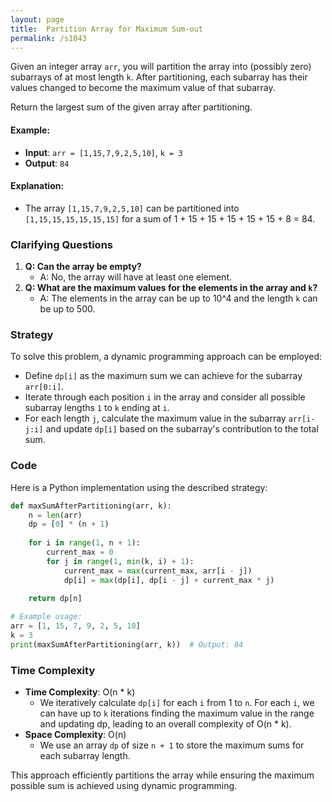 ```yaml
---
layout: page
title:  Partition Array for Maximum Sum-out
permalink: /s1043
---
```

Given an integer array `arr`, you will partition the array into (possibly zero) subarrays of at most length `k`. After partitioning, each subarray has their values changed to become the maximum value of that subarray.

Return the largest sum of the given array after partitioning.

#### Example:
- **Input**: `arr = [1,15,7,9,2,5,10]`, `k = 3`
- **Output**: `84`
  
#### Explanation:
- The array `[1,15,7,9,2,5,10]` can be partitioned into `[1,15,15,15,15,15,15]` for a sum of 1 + 15 + 15 + 15 + 15 + 15 + 8 = 84.

### Clarifying Questions
1. **Q: Can the array be empty?**
   - A: No, the array will have at least one element.
2. **Q: What are the maximum values for the elements in the array and `k`?**
   - A: The elements in the array can be up to 10^4 and the length `k` can be up to 500.

### Strategy
To solve this problem, a dynamic programming approach can be employed:
- Define `dp[i]` as the maximum sum we can achieve for the subarray `arr[0:i]`.
- Iterate through each position `i` in the array and consider all possible subarray lengths `1` to `k` ending at `i`.
- For each length `j`, calculate the maximum value in the subarray `arr[i-j:i]` and update `dp[i]` based on the subarray's contribution to the total sum.

### Code
Here is a Python implementation using the described strategy:

```python
def maxSumAfterPartitioning(arr, k):
    n = len(arr)
    dp = [0] * (n + 1)
    
    for i in range(1, n + 1):
        current_max = 0
        for j in range(1, min(k, i) + 1):
            current_max = max(current_max, arr[i - j])
            dp[i] = max(dp[i], dp[i - j] + current_max * j)
    
    return dp[n]

# Example usage:
arr = [1, 15, 7, 9, 2, 5, 10]
k = 3
print(maxSumAfterPartitioning(arr, k))  # Output: 84
```

### Time Complexity
- **Time Complexity**: O(n * k)
  - We iteratively calculate `dp[i]` for each `i` from 1 to `n`. For each `i`, we can have up to `k` iterations finding the maximum value in the range and updating dp, leading to an overall complexity of O(n * k).
- **Space Complexity**: O(n)
  - We use an array `dp` of size `n + 1` to store the maximum sums for each subarray length.

This approach efficiently partitions the array while ensuring the maximum possible sum is achieved using dynamic programming.